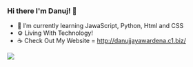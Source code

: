 ### Hi there I'm Danuj! 👋

- 🌱 I’m currently learning JawaScript, Python, Html and CSS
- ⚙️ Living With Technology!
- ☕ Check Out My Website = http://danujjayawardena.c1.biz/

<img src="https://github-readme-stats.vercel.app/api?username=Danuj-Jayawardena&&show_icons=true&title_color=ffffff&icon_color=bb2acf&text_color=daf7dc&bg_color=151515">

